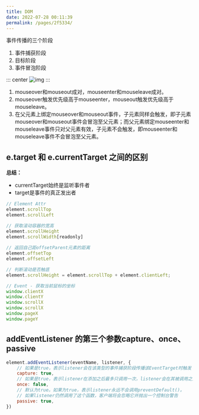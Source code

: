 ```yaml
---
title: DOM
date: 2022-07-28 00:11:39
permalink: /pages/2f5334/
---
```



事件传播的三个阶段

1. 事件捕获阶段 
2. 目标阶段 
3. 事件冒泡阶段

::: center
![img](~@alias/20191115181135676.png)
:::

1. mouseover和mouseout成对，mouseenter和mouseleave成对。 
2. mouseover触发优先级高于mouseenter，mouseout触发优先级高于mouseleave。 
3. 在父元素上绑定mouseover和mouseout事件，子元素同样会触发，即子元素mouseover和mouseout事件会冒泡至父元素；而父元素绑定mouseenter和mouseleave事件只对父元素有效，子元素不会触发，即mouseenter和mouseleave事件不会冒泡至父元素。


## e.target 和 e.currentTarget 之间的区别
**总结：**
- currentTarget始终是监听事件者 
- target是事件的真正发出者

```javascript
// Element Attr
element.scrollTop
element.scrollLeft

// 获取滚动容器的宽高
element.scrollHeight 
element.scrollWidth[readonly]
    
// 返回自己距offsetParent元素的距离
element.offsetTop 
element.offsetLeft

// 判断滚动是否触底
element.scrollHeight = element.scrollTop + element.clientLeft;

// Event - 获取当前鼠标的坐标
window.clientX
window.clientY
window.scrollX
window.scrollX
window.pageX
window.pageY
```


## addEventListener 的第三个参数capture、once、passive
```javascript
element.addEventListener(eventName, listener, {
    // 如果是true，表示listener会在该类型的事件捕获阶段传播该EventTarget时触发
    capture: true,
    // 如果是true，表示listener在添加之后最多只调用一次，listener会在其被调用之后自动移除
    once: false,
    // 默认为true。如果为true，表示listener永远不会调用preventDefault()。
    // 如果listener仍然调用了这个函数，客户端将会忽略它并抛出一个控制台警告
    passive: true,
})
```
